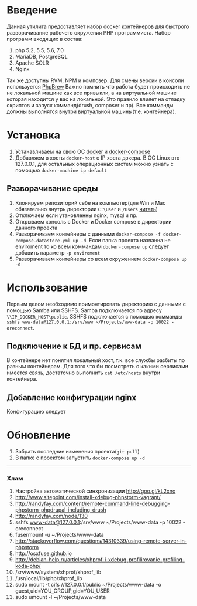 # Введение

Данная утилита предоставляет набор docker контейнеров для быстрого разворачивание рабочего окружения PHP программиста.
Набор программ входящих в состав:
1. php 5.2, 5.5, 5.6, 7.0
2. MariaDB, PostgreSQL
3. Apache SOLR
4. Nginx

Так же доступны RVM, NPM и композер.
Для смены версии в консоли используется [PhpBrew](https://github.com/phpbrew/phpbrew)
Важно помнить что работа будет происходить не не локальной машине как все привыкли, а на виртуальной машине которая находится у вас на локальной.
Это правило влияет на отладку скриптов и запуск комманд(drush, composer и пр).
Все комманды должны выполнятся внутри виртуальной машины(т.е. контейнера).  

# Установка

1. Устанавливаем на свою ОС [docker](https://docs.docker.com/installation/) и [docker-compose](https://docs.docker.com/compose/install)
4. Добавляем в хосты `docker-host` с IP хоста докера. В ОС Linux это 127.0.0.1, для остальных операционных систем можно узнать с помощью `docker-machine ip default`

## Разворачивание среды

1. Клонируем репозиторий себе на компьютер(для Win и Mac обязательно внутрь директории `C:\User` и `/Users` [читать](https://docs.docker.com/engine/userguide/containers/dockervolumes/#mount-a-host-directory-as-a-data-volume))
2. Отключаем если утановленны nginx, mysql и пр.
3. Открываем консоль с Docker и Docker compose в директории данного проекта
4. Разворачиваем контейнеры с данными `docker-compose -f docker-compose-datastore.yml up -d`. Если папка проекта названна не enviroment то ко всем коммандам `docker-compose up` следует добавить параметр `-p enviroment`
5. Разворачиваем контейнеры со всем окружением `docker-compose up -d`

# Использование

Первым делом необходимо примонтировать директорию с данными с помощью Samba или SSHFS. Samba подключается по адресу `\\IP_DOCKER_HOST\public`. SSHFS подключается с помощью комманды `sshfs www-data@127.0.0.1:/srv/www ~/Projects/www-data -p 10022 -oreconnect`.

## Подключение к БД и пр. сервисам

В контейнере нет понятия локальный хост, т.к. все службы разбиты по разным контейнерам.
Для того что бы посмотреть с какими сервисами имеется связь, достаточно выполнить `cat /etc/hosts` внутри контейнера.

## Добавление конфигурации nginx

Конфигурацию следует

# Обновление

1. Забрать последние изменения проекта(`git pull`)
2. В папке с проектом запустить `docker-compose up -d`

---
### Хлам

1. Настройка автоматической синхронизации http://goo.gl/kL2xno
2. http://www.sitepoint.com/install-xdebug-phpstorm-vagrant/
3. http://randyfay.com/content/remote-command-line-debugging-phpstorm-phpdrupal-including-drush
4. http://randyfay.com/node/130
5. sshfs www-data@127.0.0.1:/srv/www ~/Projects/www-data -p 10022 -oreconnect
6. fusermount -u ~/Projects/www-data
7. http://stackoverflow.com/questions/14310339/using-remote-server-in-phpstorm
8. http://osxfuse.github.io
9. http://debian-help.ru/articles/xhprof-i-xdebug-profilirovanie-profiling-koda-php/
10. /srv/www/system/xhprof/xhprof_lib
11. /usr/local/lib/php/xhprof_lib
12. sudo mount -t cifs //127.0.0.1/public ~/Projects/www-data -o guest,uid=YOU_GROUP,gid=YOU_USER
13. sudo umount -l ~/Projects/www-data
